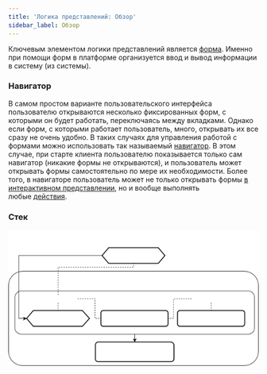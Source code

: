```yaml
---
title: 'Логика представлений: Обзор'
sidebar_label: Обзор
---
```


Ключевым элементом логики представлений является [форма](Forms.md). Именно при помощи форм в платформе организуется ввод и вывод информации в систему (из системы).

### Навигатор

В самом простом варианте пользовательского интерфейса пользователю открываются несколько фиксированных форм, с которыми он будет работать, переключаясь между вкладками. Однако если форм, с которыми работает пользователь, много, открывать их все сразу не очень удобно. В таких случаях для управления работой с формами можно использовать так называемый [навигатор](Navigator.md). В этом случае, при старте клиента пользователю показывается только сам навигатор (никакие формы не открываются), и пользователь может открывать формы самостоятельно по мере их необходимости. Более того, в навигаторе пользователь может не только открывать формы [в интерактивном представлении](In_an_interactive_view_SHOW_DIALOG_.md), но и вообще выполнять любые [действия](Actions.md).

### Стек


![](download/temp/svgout4416626377192335372.png)
